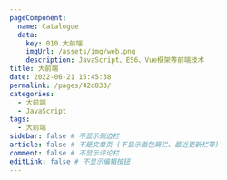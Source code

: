 ```yaml
---
pageComponent:
  name: Catalogue
  data:
    key: 010.大前端
    imgUrl: /assets/img/web.png
    description: JavaScript、ES6、Vue框架等前端技术
title: 大前端
date: 2022-06-21 15:45:38
permalink: /pages/42d833/
categories:
  - 大前端
  - JavaScript
tags:
  - 大前端
sidebar: false # 不显示侧边栏
article: false # 不是文章页 (不显示面包屑栏、最近更新栏等)
comment: false # 不显示评论栏
editLink: false # 不显示编辑按钮
---
```


